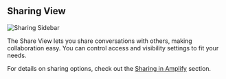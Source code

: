 ## Sharing View

![Sharing Sidebar](./images/sharing-sidebar-ui.png)

The Share View lets you share conversations with others, making collaboration easy. You can control access and visibility settings to fit your needs.

For details on sharing options, check out the [Sharing in Amplify](./sharing.md) section.
